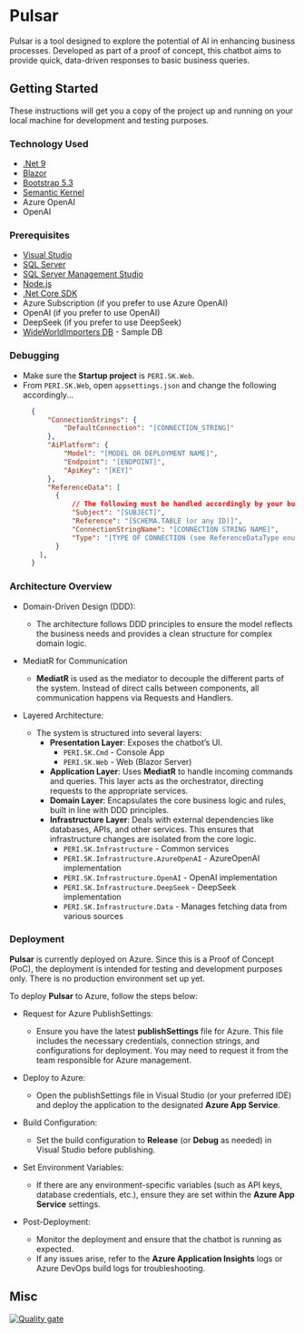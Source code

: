 # Pulsar

Pulsar is a tool designed to explore the potential of AI in enhancing business processes. Developed as part of a proof of concept, this chatbot aims to provide quick, data-driven responses to basic business queries.

## Getting Started

These instructions will get you a copy of the project up and running on your local machine for development and testing purposes.

### Technology Used

- [.Net 9](https://www.microsoft.com/net/download/windows)
- [Blazor](https://dotnet.microsoft.com/en-us/apps/aspnet/web-apps/blazor)
- [Bootstrap 5.3](https://getbootstrap.com)
- [Semantic Kernel](https://learn.microsoft.com/en-us/semantic-kernel/overview/)
- Azure OpenAI
- OpenAI

### Prerequisites

- [Visual Studio](https://www.visualstudio.com/)
- [SQL Server](https://www.microsoft.com/en-us/sql-server/sql-server-2022)
- [SQL Server Management Studio](https://msdn.microsoft.com/en-us/library/mt238290.aspx)
- [Node.js](https://nodejs.org)
- [.Net Core SDK](https://dotnet.microsoft.com/download)
- Azure Subscription (if you prefer to use Azure OpenAI)
- OpenAI (if you prefer to use OpenAI)
- DeepSeek (if you prefer to use DeepSeek)
- [WideWorldImporters DB](https://github.com/Microsoft/sql-server-samples/releases/tag/wide-world-importers-v1.0) - Sample DB

### Debugging

- Make sure the **Startup project** is `PERI.SK.Web`.
- From `PERI.SK.Web`, open `appsettings.json` and change the following accordingly...
  ```json
    {
        "ConnectionStrings": {
            "DefaultConnection": "[CONNECTION_STRING]"
        },
        "AiPlatform": {
            "Model": "[MODEL OR DEPLOYMENT NAME]",
            "Endpoint": "[ENDPOINT]",
            "ApiKey": "[KEY]"
        },
        "ReferenceData": [
          {
              // The following must be handled accordingly by your business logics
              "Subject": "[SUBJECT]",
              "Reference": "[SCHEMA.TABLE (or any ID)]",
              "ConnectionStringName": "[CONNECTION STRING NAME]",
              "Type": "[TYPE OF CONNECTION (see ReferenceDataType enum)]"
          }
      ],
    }
  ```
 
### Architecture Overview

- Domain-Driven Design (DDD):
  - The architecture follows DDD principles to ensure the model reflects the business needs and provides a clean structure for complex domain logic.

- MediatR for Communication
  - **MediatR** is used as the mediator to decouple the different parts of the system. Instead of direct calls between components, all communication happens via Requests and Handlers.

- Layered Architecture:
  - The system is structured into several layers:
    - **Presentation Layer**: Exposes the chatbot’s UI.
      - `PERI.SK.Cmd` - Console App
      - `PERI.SK.Web` - Web (Blazor Server)
    - **Application Layer**: Uses **MediatR** to handle incoming commands and queries. This layer acts as the orchestrator, directing requests to the appropriate services.
    - **Domain Layer**: Encapsulates the core business logic and rules, built in line with DDD principles.    
    - **Infrastructure Layer**: Deals with external dependencies like databases, APIs, and other services. This ensures that infrastructure changes are isolated from the core logic.
      - `PERI.SK.Infrastructure` - Common services
      - `PERI.SK.Infrastructure.AzureOpenAI` - AzureOpenAI implementation
      - `PERI.SK.Infrastructure.OpenAI` - OpenAI implementation
      - `PERI.SK.Infrastructure.DeepSeek` - DeepSeek implementation
      - `PERI.SK.Infrastructure.Data` - Manages fetching data from various sources

### Deployment

**Pulsar** is currently deployed on Azure. Since this is a Proof of Concept (PoC), the deployment is intended for testing and development purposes only. There is no production environment set up yet.

To deploy **Pulsar** to Azure, follow the steps below:

- Request for Azure PublishSettings:
  - Ensure you have the latest **publishSettings** file for Azure. This file includes the necessary credentials, connection strings, and configurations for deployment. You may need to request it from the team responsible for Azure management.

- Deploy to Azure:
  - Open the publishSettings file in Visual Studio (or your preferred IDE) and deploy the application to the designated **Azure App Service**.

- Build Configuration:
  - Set the build configuration to **Release** (or **Debug** as needed) in Visual Studio before publishing.

- Set Environment Variables:
  - If there are any environment-specific variables (such as API keys, database credentials, etc.), ensure they are set within the **Azure App Service** settings.

- Post-Deployment:
  - Monitor the deployment and ensure that the chatbot is running as expected.
  - If any issues arise, refer to the **Azure Application Insights** logs or Azure DevOps build logs for troubleshooting.
 
## Misc
[![Quality gate](https://sonarcloud.io/api/project_badges/quality_gate?project=periapsys_Pulsar)](https://sonarcloud.io/summary/new_code?id=periapsys_Pulsar)

